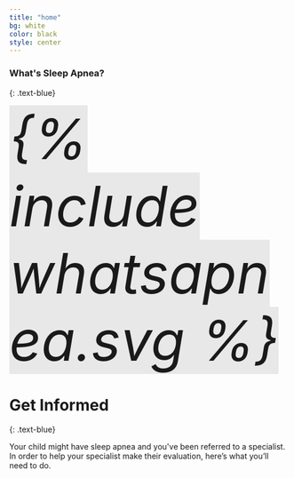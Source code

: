 ```yaml
---
title: "home"
bg: white
color: black
style: center
---
```


### What's Sleep Apnea?
{: .text-blue}

<span class="fa-stack subtlecircle" style="font-size:100px; background:rgba(50,50,50,0.1)">
  <i class="fa fa-stack-1x fa-stack-2x apnea-icon">
    {% include whatsapnea.svg %}
  </i>
</span>

# Get Informed
{: .text-blue}

Your child might have sleep apnea and you've been referred to a specialist. In order to help your specialist make their evaluation, here’s what you’ll need to do.